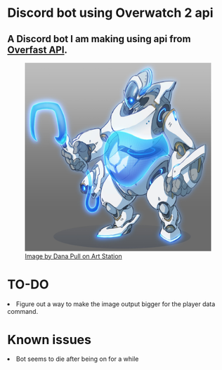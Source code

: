 # Discord bot using Overwatch 2 api

## A Discord bot I am making using api from [Overfast API](https://github.com/TeKrop/overfast-api).


<figure>
  <picture>
    <img alt="The discord bots profile picture" src="Replicating Roadhog.jpg">
  </picture>
  <figcaption><a href="https://www.artstation.com/artwork/EL8V2v">Image by Dana Pull on Art Station </a></figcaption>
</figure>



<h1>TO-DO</h1>
<li>Figure out a way to make the image output bigger for the player data command.</li>

<h1>Known issues</h1>
<li>Bot seems to die after being on for a while</li>

